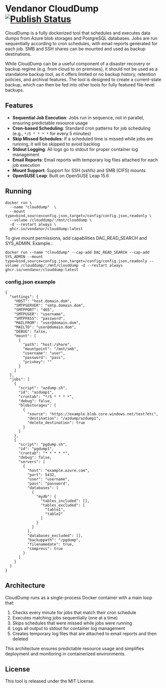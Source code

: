 # Vendanor CloudDump [![Publish Status](https://github.com/vendanor/CloudDump/workflows/Publish/badge.svg)](https://github.com/vendanor/CloudDump/actions)

CloudDump is a fully dockerized tool that schedules and executes data dumps from Azure blob storages and PostgreSQL databases. Jobs are run sequentially according to cron schedules, with email reports generated for each job. SMB and SSH shares can be mounted and used as backup destinations.

While CloudDump can be a useful component of a disaster recovery or backup regime (e.g. from cloud to on premises), it should not be used as a standalone backup tool, as it offers limited or no backup history, retention policies, and archival features. The tool is designed to create a current-state backup, which can then be fed into other tools for fully featured file-level backups.

## Features

- **Sequential Job Execution**: Jobs run in sequence, not in parallel, ensuring predictable resource usage
- **Cron-based Scheduling**: Standard cron patterns for job scheduling (e.g., `*/5 * * * *` for every 5 minutes)
- **Skip Missed Schedules**: If a scheduled time is missed while jobs are running, it will be skipped to avoid backlog
- **Stdout Logging**: All logs go to stdout for proper container log management
- **Email Reports**: Email reports with temporary log files attached for each job execution
- **Mount Support**: Support for SSH (sshfs) and SMB (CIFS) mounts
- **OpenSUSE Leap**: Built on OpenSUSE Leap 15.6

## Running

```docker 
docker run \
  --name "clouddump"  \
  --mount type=bind,source=config.json,target=/config/config.json,readonly \
  --volume /clouddump/:/mnt/clouddump \
  -d --restart always \
  ghcr.io/vendanor/clouddump:latest
```

To give mount permissions, add capabilities DAC_READ_SEARCH and SYS_ADMIN. Example.:

```docker run --name "clouddump" --cap-add DAC_READ_SEARCH --cap-add SYS_ADMIN --mount type=bind,source=config.json,target=/config/config.json,readonly --volume /clouddump/:/mnt/clouddump -d --restart always ghcr.io/vendanor/clouddump:latest```


### config.json example

    {
      "settings": {
        "HOST": "host.domain.dom",
        "SMTPSERVER": "smtp.domain.dom",
        "SMTPPORT": "465",
        "SMTPUSER": "username",
        "SMTPPASS": "password",
        "MAILFROM": "user@domain.dom",
        "MAILTO": "user@domain.dom",
        "DEBUG": false,
        "mount": [
          {
            "path": "host:/share",
            "mountpoint": "/mnt/smb",
            "username": "user",
            "password": "pass",
            "privkey": ""
          }
        ]
      },
      "jobs": [
        {
          "script": "azdump.sh",
          "id": "azdump1",
          "crontab": "*/5 * * * *",
          "debug": false,
          "blobstorages": [
            {
              "source": "https://example.blob.core.windows.net/test?etc",
              "destination": "/azdump/azdump1",
              "delete_destination": true
            }
          ]
        },
        {
          "script": "pgdump.sh",
          "id": "pgdump1",
          "crontab": "* * * * *",
          "debug": false,
          "servers": [
            {
              "host": "example.azure.com",
              "port": 5432,
              "user": "username",
              "pass": "password",
              "databases": [
                {
                  "mydb": {
                    "tables_included": [],
                    "tables_excluded": [
                      "table1",
                      "table2"
                    ]
                  }
                }
              ],
              "databases_excluded": [],
              "backuppath": "/pgdump",
              "filenamedate": true,
              "compress": true
            }
          ]
        }
      ]
    }
       
## Architecture

CloudDump runs as a single-process Docker container with a main loop that:

1. Checks every minute for jobs that match their cron schedule
2. Executes matching jobs sequentially (one at a time)
3. Skips schedules that were missed while jobs were running
4. Logs all output to stdout for container log management
5. Creates temporary log files that are attached to email reports and then deleted

This architecture ensures predictable resource usage and simplifies deployment and monitoring in containerized environments.

## License

This tool is released under the MIT License.
